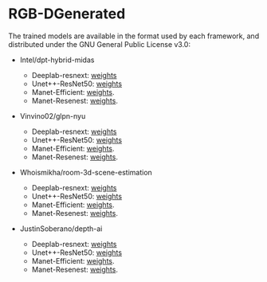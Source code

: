 # RGB-DGenerated

The trained models are available in the format used by each framework, and distributed under the GNU General Public License v3.0:
- Intel/dpt-hybrid-midas
  - Deeplab-resnext: [weights](https://unirioja-my.sharepoint.com/:u:/g/personal/ancasag_unirioja_es/ET0FGaGkPxRAtrSJF0aR65gB8CqfwSZKcgdwp400JjyAVw?e=We43Zr) 
  - Unet++-ResNet50: [weights](https://unirioja-my.sharepoint.com/:u:/g/personal/ancasag_unirioja_es/EUYYrlXYxChAvS586-VmNXsB7Z5DHB_Wi02RsAy8ly2zew?e=VdCF8Z)
  - Manet-Efficient: [weights](https://unirioja-my.sharepoint.com/:u:/g/personal/ancasag_unirioja_es/Eb3tvEXvQndJnyOVHnGmHlcB9hOtVb895yGZ0SymkTCc5g?e=BiJoz5).
  - Manet-Resenest: [weights](https://unirioja-my.sharepoint.com/:u:/g/personal/ancasag_unirioja_es/Ec4CajVNy4JPmQhUbnYAFdsBNvJizv2dB_ry-tktseZ-3A?e=JIWkzH).
  
- Vinvino02/glpn-nyu
  - Deeplab-resnext: [weights](https://unirioja-my.sharepoint.com/:u:/g/personal/ancasag_unirioja_es/EY7GCpdgr0lHoFgJTVIJoQsB_NJxcvY8woqgO85-VqUUpA?e=6j1ITu) 
  - Unet++-ResNet50: [weights](https://unirioja-my.sharepoint.com/:u:/g/personal/ancasag_unirioja_es/EdIXpVyBI01OiwdXx0fiG48BTWdQtmu2eEMGZS5aN8K1xg?e=XFic7A)
  - Manet-Efficient: [weights](https://unirioja-my.sharepoint.com/:u:/g/personal/ancasag_unirioja_es/ETYMwWSI4aNComj97wBiUZYBiTtlJC3a6TvpYML1_s1JIg?e=9dfY3z).
  - Manet-Resenest: [weights](https://unirioja-my.sharepoint.com/:u:/g/personal/ancasag_unirioja_es/ETbO5PaUhtNJufmzW5L22lEB41i01aXYbmcPC9Ld-caWcA?e=DTyoYc).
  
- Whoismikha/room-3d-scene-estimation
  - Deeplab-resnext: [weights](https://unirioja-my.sharepoint.com/:u:/g/personal/ancasag_unirioja_es/EXzi8eMDo7VLjeh6Q29hoH4BONXIBl5GT-Zujy5rSILKWg?e=0cci2E) 
  - Unet++-ResNet50: [weights](https://unirioja-my.sharepoint.com/:u:/g/personal/ancasag_unirioja_es/EdIXpVyBI01OiwdXx0fiG48BTWdQtmu2eEMGZS5aN8K1xg?e=XFic7A)
  - Manet-Efficient: [weights](https://unirioja-my.sharepoint.com/:u:/g/personal/ancasag_unirioja_es/EVJHpExq89ZMnE2pMrr8OT8BynjdI4KZ6mdAn51UgGdQJg?e=CO6NxE).
  - Manet-Resenest: [weights](https://unirioja-my.sharepoint.com/:u:/g/personal/ancasag_unirioja_es/EdlpGOwjkGFJnyS9RXQi0XoBiXBK35Ak05IHvZRrgIm3gA?e=6P1QWM).
    
- JustinSoberano/depth-ai
  - Deeplab-resnext: [weights](https://unirioja-my.sharepoint.com/:u:/g/personal/ancasag_unirioja_es/EfYPc-YVsCVOtAUZnG7h4yUBzwzWILxnypO21s3r9Ctx0A?e=cOK3kW) 
  - Unet++-ResNet50: [weights](https://unirioja-my.sharepoint.com/:u:/g/personal/ancasag_unirioja_es/Ebbpd9K8NztDmCGIu7UhoIEBsvn6RG0IRADKexhTFfX9xA?e=1Wfv1W)
  - Manet-Efficient: [weights](https://unirioja-my.sharepoint.com/:u:/g/personal/ancasag_unirioja_es/EUwWfa6082xArvDK5LVs6iQBAiwCp-j0q8QkV8kZp4CYCg?e=AxHEbY).
  - Manet-Resenest: [weights](https://unirioja-my.sharepoint.com/:u:/g/personal/ancasag_unirioja_es/ESdWHYpDcMJDrQ9V7UsMvEsBPit3fzdt5dEdPO9E304nIQ?e=cRnSvc).

